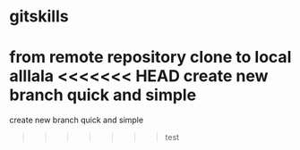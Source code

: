 # gitskills
from remote repository clone to local
alllala
<<<<<<< HEAD
create new branch quick and simple
=======
create new branch quick and simple
>>>>>>> test
